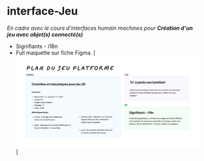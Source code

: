 # interface-Jeu
_En cadre avec le cours d'interfaces humain machines pour **Création d'un jeu avec objet(s) connecté(s)**_

- Signifiants - i18n
- Full maquette sur fiche Figma.
[<img src="plan-figma.png">]
